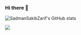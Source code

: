 ### Hi there 👋

<!--
**SadmanSakibZarif/SadmanSakibZarif** is a ✨ _special_ ✨ repository because its `README.md` (this file) appears on your GitHub profile.

Here are some ideas to get you started:

🔭 I’m currently working on Web Development
- 🌱 I’m currently learning python(advanced)
- 👯 I’m looking to collaborate on ...
- 🤔 I’m looking for help with ...
- 💬 Ask me about ...
- 📫 How to reach me: ...
- 😄 Pronouns: ...
- ⚡ Fun fact: ...
-->
![SadmanSakibZarif's GitHub stats](https://github-readme-stats.vercel.app/api?username=SadmanSakibZarif&show_icons=true&theme=dracula)

<img align="center" src="https://github-readme-stats.vercel.app/api/top-langs/?username=zktanvir&layout=compact&theme=dracula">
